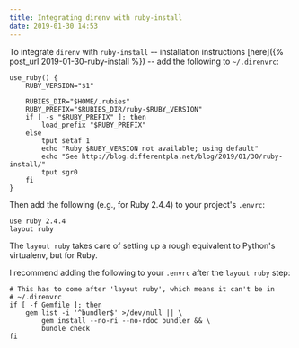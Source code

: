 ```yaml
---
title: Integrating direnv with ruby-install
date: 2019-01-30 14:53
---
```


To integrate `direnv` with `ruby-install` -- installation instructions [here]({% post_url 2019-01-30-ruby-install %}) -- add the following to `~/.direnvrc`:

```
use_ruby() {
    RUBY_VERSION="$1"

    RUBIES_DIR="$HOME/.rubies"
    RUBY_PREFIX="$RUBIES_DIR/ruby-$RUBY_VERSION"
    if [ -s "$RUBY_PREFIX" ]; then
        load_prefix "$RUBY_PREFIX"
    else
        tput setaf 1
        echo "Ruby $RUBY_VERSION not available; using default"
        echo "See http://blog.differentpla.net/blog/2019/01/30/ruby-install/"
        tput sgr0
    fi
}
```

Then add the following (e.g., for Ruby 2.4.4) to your project's `.envrc`:

```
use ruby 2.4.4
layout ruby
```

The `layout ruby` takes care of setting up a rough equivalent to Python's virtualenv, but for Ruby.

I recommend adding the following to your `.envrc` after the `layout ruby` step:

```
# This has to come after 'layout ruby', which means it can't be in
# ~/.direnvrc
if [ -f Gemfile ]; then
    gem list -i '^bundler$' >/dev/null || \
        gem install --no-ri --no-rdoc bundler && \
        bundle check
fi
```
